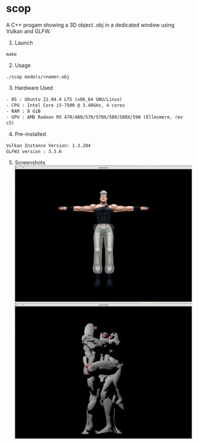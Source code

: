 # scop
A C++ progam showing a 3D object <file>.obj in a dedicated window using Vulkan and GLFW.

1) Launch
```
make
```

2) Usage
```
./scop models/<name>.obj
```

3) Hardware Used
```
- OS : Ubuntu 22.04.4 LTS (x86_64 GNU/Linux)
- CPU : Intel Core i5-7500 @ 3.40GHz, 4 cores
- RAM : 8 GiB
- GPU : AMD Radeon RX 470/480/570/570X/580/580X/590 (Ellesmere, rev c5)
```

4) Pre-installed
```
Vulkan Instance Version: 1.3.204
GLFW3 version : 3.3.6
```
5) Screenshots
![Capture 1 ](screenshots/scop_polnareff.png)
![Capture 2](screenshots/scop_dugtrio.png)
